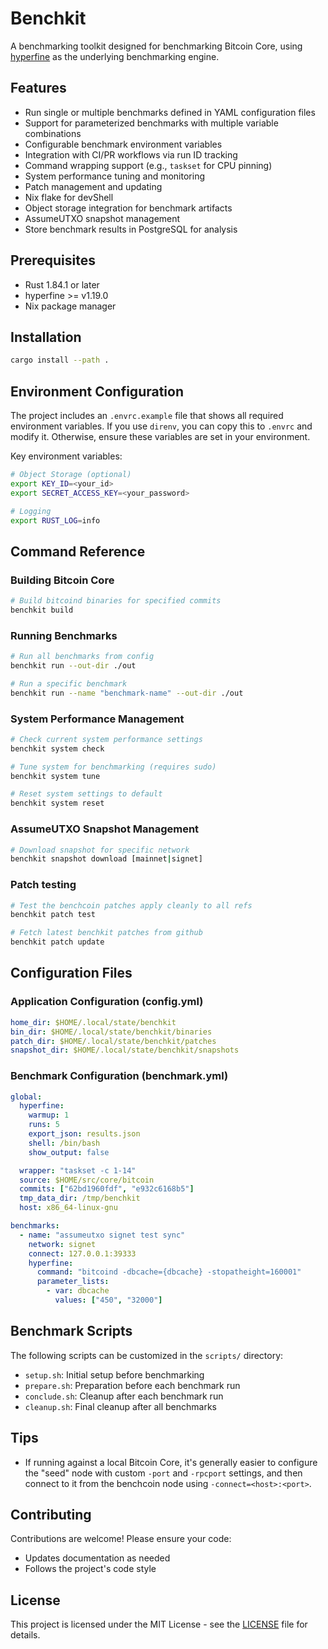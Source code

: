 # Benchkit

A benchmarking toolkit designed for benchmarking Bitcoin Core, using [hyperfine](https://github.com/sharkdp/hyperfine) as the underlying benchmarking engine.

## Features

- Run single or multiple benchmarks defined in YAML configuration files
- Support for parameterized benchmarks with multiple variable combinations
- Configurable benchmark environment variables
- Integration with CI/PR workflows via run ID tracking
- Command wrapping support (e.g., `taskset` for CPU pinning)
- System performance tuning and monitoring
- Patch management and updating
- Nix flake for devShell
- Object storage integration for benchmark artifacts
- AssumeUTXO snapshot management
- Store benchmark results in PostgreSQL for analysis

## Prerequisites

- Rust 1.84.1 or later
- hyperfine >= v1.19.0
- Nix package manager

## Installation

```bash
cargo install --path .
```

## Environment Configuration

The project includes an `.envrc.example` file that shows all required environment variables. If you use `direnv`, you can copy this to `.envrc` and modify it. Otherwise, ensure these variables are set in your environment.

Key environment variables:

```bash
# Object Storage (optional)
export KEY_ID=<your_id>
export SECRET_ACCESS_KEY=<your_password>

# Logging
export RUST_LOG=info
```

## Command Reference

### Building Bitcoin Core

```bash
# Build bitcoind binaries for specified commits
benchkit build
```

### Running Benchmarks

```bash
# Run all benchmarks from config
benchkit run --out-dir ./out

# Run a specific benchmark
benchkit run --name "benchmark-name" --out-dir ./out
```

### System Performance Management

```bash
# Check current system performance settings
benchkit system check

# Tune system for benchmarking (requires sudo)
benchkit system tune

# Reset system settings to default
benchkit system reset
```

### AssumeUTXO Snapshot Management

```bash
# Download snapshot for specific network
benchkit snapshot download [mainnet|signet]
```

### Patch testing

```bash
# Test the benchcoin patches apply cleanly to all refs
benchkit patch test

# Fetch latest benchkit patches from github
benchkit patch update
```

## Configuration Files

### Application Configuration (config.yml)

```yaml
home_dir: $HOME/.local/state/benchkit
bin_dir: $HOME/.local/state/benchkit/binaries
patch_dir: $HOME/.local/state/benchkit/patches
snapshot_dir: $HOME/.local/state/benchkit/snapshots
```

### Benchmark Configuration (benchmark.yml)

```yaml
global:
  hyperfine:
    warmup: 1
    runs: 5
    export_json: results.json
    shell: /bin/bash
    show_output: false

  wrapper: "taskset -c 1-14"
  source: $HOME/src/core/bitcoin
  commits: ["62bd1960fdf", "e932c6168b5"]
  tmp_data_dir: /tmp/benchkit
  host: x86_64-linux-gnu

benchmarks:
  - name: "assumeutxo signet test sync"
    network: signet
    connect: 127.0.0.1:39333
    hyperfine:
      command: "bitcoind -dbcache={dbcache} -stopatheight=160001"
      parameter_lists:
        - var: dbcache
          values: ["450", "32000"]
```

## Benchmark Scripts

The following scripts can be customized in the `scripts/` directory:

- `setup.sh`: Initial setup before benchmarking
- `prepare.sh`: Preparation before each benchmark run
- `conclude.sh`: Cleanup after each benchmark run
- `cleanup.sh`: Final cleanup after all benchmarks

## Tips

- If running against a local Bitcoin Core, it's generally easier to configure
  the "seed" node with custom `-port` and `-rpcport` settings, and then connect
  to it from the benchcoin node using `-connect=<host>:<port>`.

## Contributing

Contributions are welcome! Please ensure your code:
- Updates documentation as needed
- Follows the project's code style

## License

This project is licensed under the MIT License - see the [LICENSE](LICENSE) file for details.
